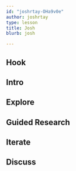 ```yaml
---
id: "joshrtay-OHa9v0e"
author: joshrtay
type: lesson
title: Josh
blurb: josh

---
```


## Hook
<!-- -->
## Intro
<!-- -->
## Explore
<!-- -->
## Guided Research
<!-- -->
## Iterate
<!-- -->
## Discuss
